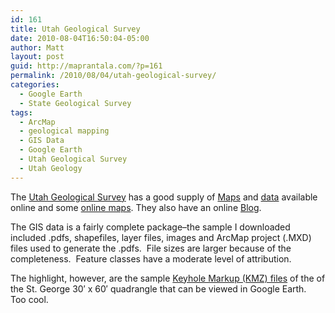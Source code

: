 ```yaml
---
id: 161
title: Utah Geological Survey
date: 2010-08-04T16:50:04-05:00
author: Matt
layout: post
guid: http://maprantala.com/?p=161
permalink: /2010/08/04/utah-geological-survey/
categories:
  - Google Earth
  - State Geological Survey
tags:
  - ArcMap
  - geological mapping
  - GIS Data
  - Google Earth
  - Utah Geological Survey
  - Utah Geology
---
```

The [Utah Geological Survey](http://geology.utah.gov/) has a good supply of [Maps](http://geology.utah.gov/maps/geomap/index.htm) and [data](http://geology.utah.gov/maps/gis/index.htm) available online and some [online maps](http://geology.utah.gov/maps/index.htm). They also have an online [Blog](http://geology.utah.gov/blog/).

The GIS data is a fairly complete package&#8211;the sample I downloaded included .pdfs, shapefiles, layer files, images and ArcMap project (.MXD) files used to generate the .pdfs.  File sizes are larger because of the completeness.  Feature classes have a moderate level of attribution.

The highlight, however, are the sample [Keyhole Markup (KMZ) files](http://geology.utah.gov/geo_guides/st_george/index.htm) of the of the St. George 30&#8242; x 60&#8242; quadrangle that can be viewed in Google Earth.  Too cool.